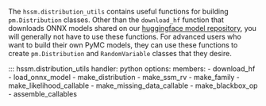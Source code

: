 The `hssm.distribution_utils` contains useful functions for building `pm.Distribution`
classes. Other than the `download_hf` function that downloads ONNX models shared on our
[huggingface model repository](https://huggingface.co/franklab/HSSM/tree/main), you will
generally not have to use these functions. For advanced users who want to build their
own PyMC models, they can use these functions to create `pm.Distribution` and
`RandomVariable` classes that they desire.

::: hssm.distribution_utils
    handler: python
    options:
        members:
        - download_hf
        - load_onnx_model
        - make_distribution
        - make_ssm_rv
        - make_family
        - make_likelihood_callable
        - make_missing_data_callable
        - make_blackbox_op
        - assemble_callables
